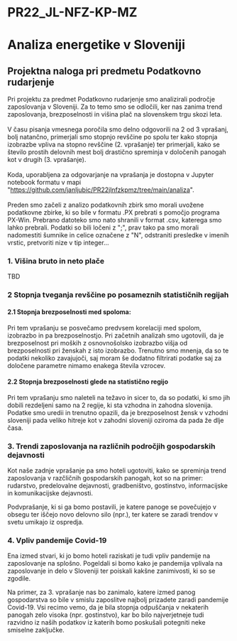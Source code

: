 # PR22_JL-NFZ-KP-MZ
# Analiza energetike v Sloveniji
## Projektna naloga pri predmetu Podatkovno rudarjenje

Pri projektu za predmet Podatkovno rudarjenje smo analizirali področje zaposlovanja v Sloveniji. Za to temo smo se odločili, ker nas zanima trend zaposlovanja, brezposelnosti in višina plač na slovenskem trgu skozi leta.
<br><br>
V času pisanja vmesnega poročila smo delno odgovorili na 2 od 3 vprašanj, bolj natančno, primerjali smo stopnjo revščine po spolu ter kako stopnja izobrazbe vpliva na stopno revščine (2. vprašanje) ter primerjali, kako se število prostih delovnih mest bolj drastično spreminja v določenih panogah kot v drugih (3. vprašanje).
<br><br>
Koda, uporabljena za odgovarjanje na vprašanja je dostopna v Jupyter notebook formatu v mapi "https://github.com/janljubic/PR22jlnfzkpmz/tree/main/analiza".
<br><br>
Preden smo začeli z analizo podatkovnih zbirk smo morali uvožene podatkovne zbirke, ki so bile v formatu .PX prebrati s pomočjo programa PX-Win. Prebrano datoteko smo nato shranili v format .csv, katerega smo lahko prebrali. Podatki so bili ločeni z ";", prav tako pa smo morali nadomestiti šumnike in celice označene z "N", odstraniti presledke v imenih vrstic, pretvoriti nize v tip integer...

### 1. Višina bruto in neto plače

TBD


### 2 Stopnja tveganja revščine po posameznih statističnih regijah

#### 2.1 Stopnja brezposelnosti med spoloma:

Pri tem vprašanju se posvečamo predvsem korelaciji med spolom, izobrazbo in pa brezposelnostjo. Pri začetnih analizah smo ugotovili, da je brezposelnost pri moških z osnovnošolsko izobrazbo višja od brezposelnosti pri ženskah z isto izobrazbo. Trenutno smo mnenja, da so te podatki nekoliko zavajujoči, saj moram še dodatno filtrirati podatke saj za določene parametre nimamo enakega števila vzrocev. 

#### 2.2 Stopnja brezposelnosti glede na statistično regijo

Pri tem vprašanju smo naleteli na težavo in sicer to, da so podatki, ki smo jih dobili rezdeljeni samo na 2 regije, ki sta vzhodna in zahodna slovenija. Podatke smo uredii in trenutno opazili, da je brezposelnost žensk v vzhodni sloveniji pada veliko hitreje kot v zahodni sloveniji oziroma da pada že dlje časa.


### 3. Trendi zaposlovanja na različnih področjih gospodarskih dejavnosti

Kot naše zadnje vprašanje pa smo hoteli ugotoviti, kako se spreminja trend zaposlovanja v razčličnih gospodarskih panogah, kot so na primer: rudarstvo, predelovalne dejavnosti, gradbeništvo, gostinstvo, informacijske in komunikacijske dejavnosti.

Podvprašanje, ki si ga bomo postavili, je katere panoge se povečujejo v obsegu ter iščejo novo delovno silo (npr.), ter katere se zaradi trendov v svetu umikajo iz ospredja. 


### 4. Vpliv pandemije Covid-19

Ena izmed stvari, ki jo bomo hoteli raziskati je tudi vpliv pandemije na zaposlovanje na splošno. Pogeldali si bomo kako je pandemija vplivala na zaposlovanje in delo v Sloveniji ter poiskali kakšne zanimivosti, ki so se zgodile.

Na primer, za 3. vprašanje nas bo zanimalo, katere izmed panog gospodarstva so bile v smislu zaposlitve najbolj prizadete zaradi pandemije Covid-19. Vsi recimo vemo, da je bila stopnja odpuščanja v nekaterih panogah zelo visoka (npr. gostinstvo), kar bo bilo najverjetneje tudi razvidno iz naših podatkov iz katerih bomo poskušali potegniti neke smiselne zaključke.



